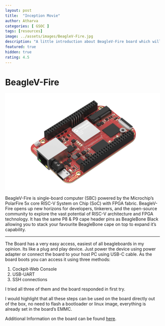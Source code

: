 ```yaml
---
layout: post
title:  "Inception Movie"
author: Atharva
categories: [ GSOC ]
tags: [resources]
image: ../assets/images/BeagleV-Fire.jpg
description: "A little introduction about BeagleV-Fire board which will be used during my GSOC project"
featured: true
hidden: true
rating: 4.5
---
```


# BeagleV-Fire
![BeagleV-Fire](../assets/images/BeagleV-Fire.png)

BeagleV-Fire is single-board computer (SBC) powered by the Microchip’s PolarFire 5x core RISC-V System on Chip (SoC) with FPGA fabric. BeagleV-Fire opens up new horizons for developers, tinkerers, and the open-source community to explore the vast potential of RISC-V architecture and FPGA technology. It has the same P8 & P9 cape header pins as BeagleBone Black allowing you to stack your favourite BeagleBone cape on top to expand it’s capability. 

---

The Board has a very easy access, easiest of all beagleboards in my opinion. Its like a plug and play device. Just power the device using power adapter or connect the board to your host PC using USB-C cable. As the board boots you can access it using three methods:

1. Cockpit-Web Console
2. USB-UART 
3. SSH connections 

I tried all three of them and the board responded in first try.

I would highlight that all these steps can be used on the board directly out of the box, no need to flash a bootloader or linux image, everything is already set in the board’s EMMC.

Additional Information on the board can be found [here](https://docs.beagleboard.io/latest/boards/beaglev/fire/01-introduction.html).